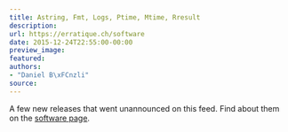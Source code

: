 ```yaml
---
title: Astring, Fmt, Logs, Ptime, Mtime, Rresult
description:
url: https://erratique.ch/software
date: 2015-12-24T22:55:00-00:00
preview_image:
featured:
authors:
- "Daniel B\xFCnzli"
source:
---
```


A few new releases that went unannounced on this feed. Find about them on the <a href="https://erratique.ch/software">software page</a>.
